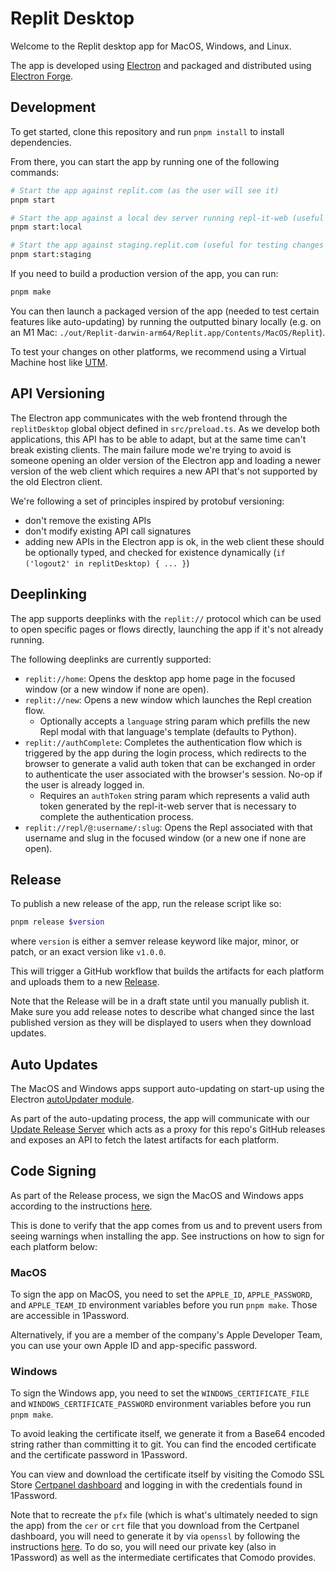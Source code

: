 # Replit Desktop

Welcome to the Replit desktop app for MacOS, Windows, and Linux.

The app is developed using [Electron](https://www.electronjs.org/) and packaged and distributed using [Electron Forge](https://www.electronforge.io/).

## Development

To get started, clone this repository and run `pnpm install` to install dependencies.

From there, you can start the app by running one of the following commands:

```bash
# Start the app against replit.com (as the user will see it)
pnpm start

# Start the app against a local dev server running repl-it-web (useful for testing local web changes that may affect the app)
pnpm start:local

# Start the app against staging.replit.com (useful for testing changes that may affect the app on staging)
pnpm start:staging
```

If you need to build a production version of the app, you can run:

```bash
pnpm make
```

You can then launch a packaged version of the app (needed to test certain features like auto-updating) by running the outputted binary locally (e.g. on an M1 Mac: `./out/Replit-darwin-arm64/Replit.app/Contents/MacOS/Replit`).

To test your changes on other platforms, we recommend using a Virtual Machine host like [UTM](https://mac.getutm.app).

## API Versioning

The Electron app communicates with the web frontend through the `replitDesktop` global object defined in `src/preload.ts`. As we develop both applications, this API has to be able to adapt, but at the same time can't break existing clients. The main failure mode we're trying to avoid is someone opening an older version of the Electron app and loading a newer version of the web client which requires a new API that's not supported by the old Electron client.

We're following a set of principles inspired by protobuf versioning:
- don't remove the existing APIs
- don't modify existing API call signatures
- adding new APIs in the Electron app is ok, in the web client these should be optionally typed, and checked for existence dynamically (`if ('logout2' in replitDesktop) { ... }`)

## Deeplinking

The app supports deeplinks with the `replit://` protocol which can be used to open specific pages or flows directly, launching the app if it's not already running.

The following deeplinks are currently supported:
- `replit://home`: Opens the desktop app home page in the focused window (or a new window if none are open).
- `replit://new`: Opens a new window which launches the Repl creation flow.
  - Optionally accepts a `language` string param which prefills the new Repl modal with that language's template (defaults to Python).
- `replit://authComplete`: Completes the authentication flow which is triggered by the app during the login process, which redirects to the browser to generate a valid auth token that can be exchanged in order to authenticate the user associated with the browser's session. No-op if the user is already logged in.
  - Requires an `authToken` string param which represents a valid auth token generated by the repl-it-web server that is necessary to complete the authentication process.
- `replit://repl/@:username/:slug`: Opens the Repl associated with that username and slug in the focused window (or a new one if none are open).

## Release

To publish a new release of the app, run the release script like so:

```bash
pnpm release $version
```

where `version` is either a semver release keyword like major, minor, or patch, or an exact version like `v1.0.0`.

This will trigger a GitHub workflow that builds the artifacts for each platform and uploads them to a new [Release](https://github.com/replit/desktop/releases).

Note that the Release will be in a draft state until you manually publish it. Make sure you add release notes to describe what changed since the last published version as they will be displayed to users when they download updates.

## Auto Updates

The MacOS and Windows apps support auto-updating on start-up using the Electron [autoUpdater module](https://www.electronjs.org/docs/latest/api/auto-updater).

As part of the auto-updating process, the app will communicate with our [Update Release Server](https://github.com/replit/desktop-releases/) which acts as a proxy for this repo's GitHub releases and exposes an API to fetch the latest artifacts for each platform.

## Code Signing

As part of the Release process, we sign the MacOS and Windows apps according to the instructions [here](https://www.electronforge.io/guides/code-signing).

This is done to verify that the app comes from us and to prevent users from seeing warnings when installing the app. See instructions on how to sign for each platform below:

### MacOS

To sign the app on MacOS, you need to set the `APPLE_ID`, `APPLE_PASSWORD`, and `APPLE_TEAM_ID` environment variables before you run `pnpm make`. Those are accessible in 1Password.

Alternatively, if you are a member of the company's Apple Developer Team, you can use your own Apple ID and app-specific password.

### Windows

To sign the Windows app, you need to set the `WINDOWS_CERTIFICATE_FILE` and `WINDOWS_CERTIFICATE_PASSWORD` environment variables before you run `pnpm make`.

To avoid leaking the certificate itself, we generate it from a Base64 encoded string rather than committing it to git.
You can find the encoded certificate and the certificate password in 1Password.

You can view and download the certificate itself by visiting the Comodo SSL Store [Certpanel dashboard](https://certpanel.com/comodo/) and logging in with the credentials found in 1Password.

Note that to recreate the `pfx` file (which is what's ultimately needed to sign the app) from the `cer` or `crt` file that you download from the Certpanel dashboard, you will need to generate it by via `openssl` by following the instructions [here](https://help.comodosslstore.com/support/solutions/articles/22000265839-windows-converting-code-signing-to-pfx). To do so, you will need our private key (also in 1Password) as well as the intermediate certificates that Comodo provides.

